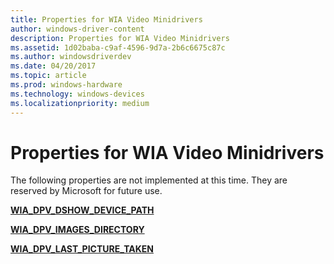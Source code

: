 ```yaml
---
title: Properties for WIA Video Minidrivers
author: windows-driver-content
description: Properties for WIA Video Minidrivers
ms.assetid: 1d02baba-c9af-4596-9d7a-2b6c6675c87c
ms.author: windowsdriverdev
ms.date: 04/20/2017
ms.topic: article
ms.prod: windows-hardware
ms.technology: windows-devices
ms.localizationpriority: medium
---
```


# Properties for WIA Video Minidrivers





The following properties are not implemented at this time. They are reserved by Microsoft for future use.

[**WIA\_DPV\_DSHOW\_DEVICE\_PATH**](https://msdn.microsoft.com/library/windows/hardware/ff551448)

[**WIA\_DPV\_IMAGES\_DIRECTORY**](https://msdn.microsoft.com/library/windows/hardware/ff551450)

[**WIA\_DPV\_LAST\_PICTURE\_TAKEN**](https://msdn.microsoft.com/library/windows/hardware/ff551452)

 

 




